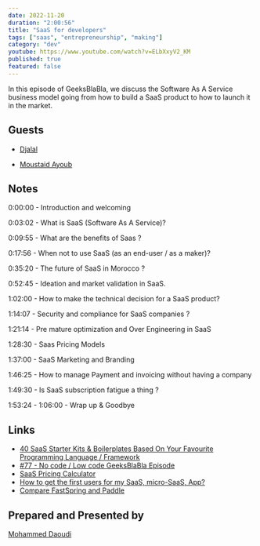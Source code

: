 ```yaml
---
date: 2022-11-20
duration: "2:00:56"
title: "SaaS for developers"
tags: ["saas", "entrepreneurship", "making"]
category: "dev"
youtube: https://www.youtube.com/watch?v=ELbXxyV2_KM
published: true
featured: false
---
```


In this episode of GeeksBlaBla, we discuss the Software As A Service business model going from how to build a SaaS product to how to launch it in the market.

## Guests

- [Djalal](https://twitter.com/enlamp)

- [Moustaid Ayoub](https://twitter.com/mstdayoub)

## Notes

0:00:00 - Introduction and welcoming

0:03:02 - What is SaaS (Software As A Service)?

0:09:55 - What are the benefits of Saas ?

0:17:56 - When not to use SaaS (as an end-user / as a maker)?

0:35:20 - The future of SaaS in Morocco ?

0:52:45 - Ideation and market validation in SaaS.

1:02:00 - How to make the technical decision for a SaaS product?

1:14:07 - Security and compliance for SaaS companies ?

1:21:14 - Pre mature optimization and Over Engineering in SaaS

1:28:30 - Saas Pricing Models

1:37:00 - SaaS Marketing and Branding

1:46:25 - How to manage Payment and invoicing without having a company

1:49:30 - Is SaaS subscription fatigue a thing ?

1:53:24 - 1:06:00 - Wrap up & Goodbye

## Links

- [40 SaaS Starter Kits & Boilerplates Based On Your Favourite Programming Language / Framework](https://www.indiehackers.com/post/40-saas-starter-kits-boilerplates-based-on-your-favourite-programming-language-framework-35387161e0)
- [#77 - No code / Low code GeeksBlaBla Episode](https://www.youtube.com/watch?v=I-km6iydoiw)
- [SaaS Pricing Calculator](https://indiebrands.io/saas-pricing-calculator)
- [How to get the first users for my SaaS, micro-SaaS, App?](https://twitter.com/mstdayoub/status/1593368786777915392)
- [Compare FastSpring and Paddle](https://www.g2.com/compare/fastspring-vs-paddle)

## Prepared and Presented by

[Mohammed Daoudi](https://www.linkedin.com/in/iduoad)
